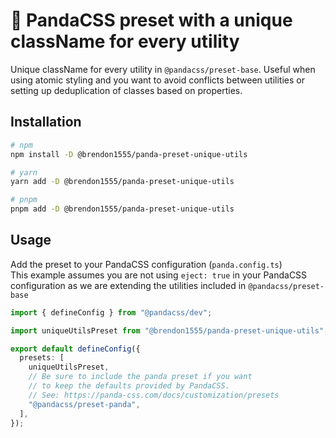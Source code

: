 # :panda_face: PandaCSS preset with a unique className for every utility

Unique className for every utility in `@pandacss/preset-base`. Useful when using atomic styling and you want to avoid conflicts between utilities or setting up deduplication of classes based on properties.

## Installation

```bash
# npm
npm install -D @brendon1555/panda-preset-unique-utils

# yarn
yarn add -D @brendon1555/panda-preset-unique-utils

# pnpm
pnpm add -D @brendon1555/panda-preset-unique-utils
```

## Usage

Add the preset to your PandaCSS configuration (`panda.config.ts`)  
This example assumes you are not using `eject: true` in your PandaCSS configuration as we are extending the utilities included in `@pandacss/preset-base`

```ts
import { defineConfig } from "@pandacss/dev";

import uniqueUtilsPreset from "@brendon1555/panda-preset-unique-utils";

export default defineConfig({
  presets: [
    uniqueUtilsPreset,
    // Be sure to include the panda preset if you want
    // to keep the defaults provided by PandaCSS.
    // See: https://panda-css.com/docs/customization/presets
    "@pandacss/preset-panda",
  ],
});
```